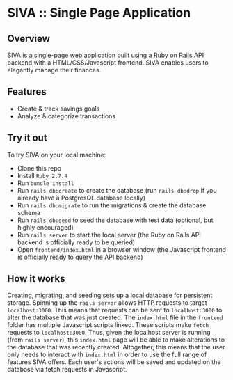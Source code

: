 # SIVA :: Single Page Application

## Overview
SIVA is a single-page web application built using a Ruby on Rails API backend with a HTML/CSS/Javascript frontend. SIVA enables users to elegantly manage their finances. 

## Features
- Create & track savings goals
- Analyze & categorize transactions

## Try it out
To try SIVA on your local machine:
- Clone this repo
- Install `Ruby 2.7.4`
- Run `bundle install`
- Run `rails db:create` to create the database (run `rails db:drop` if you already have a PostgresQL database locally)
- Run `rails db:migrate` to run the migrations & create the database schema
- Run `rails db:seed` to seed the database with test data (optional, but highly encouraged)
- Run `rails server` to start the local server (the Ruby on Rails API backend is officially ready to be queried)
- Open `frontend/index.html` in a browser window (the Javascript frontend is officially ready to query the API backend)

## How it works
Creating, migrating, and seeding sets up a local database for persistent storage. Spinning up the `rails server` allows HTTP requests to target `localhost:3000`. This means that requests can be sent to `localhost:3000` to alter the database that was just created. The `index.html` file in the `frontend` folder has multiple Javascript scripts linked. These scripts make `fetch` requests to `localhost:3000`. Thus, given the localhost server is running (from `rails server`), this `index.html` page will be able to make alterations to the database that was recently created. Altogether, this means that the user only needs to interact with `index.html` in order to use the full range of features SIVA offers. Each user's actions will be saved and updated on the database via fetch requests in Javascript.